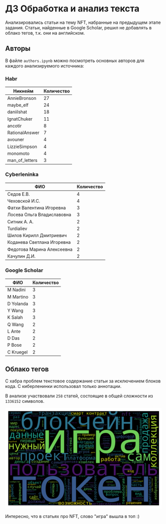 # ДЗ Обработка и анализ текста

Анализировались статьи на тему NFT, набранные на предыдущем этапе задания. Статьи, найденные в Google Scholar, решил не добавлять в облако тегов, т.к. они на английском.

## Авторы

В файле `authors.ipynb` можно посмотреть основных авторов для каждого анализируемого источника:

### Habr

| Никнейм        | Количество |
|----------------|------------|
| AnnieBronson   | 27         |
| maybe_elf      | 24         |
| daniilshat     | 18         |
| IgnatChuker    | 11         |
| ancotir        | 8          |
| RationalAnswer | 7          |
| avouner        | 4          |
| LizzieSimpson  | 4          |
| monomoto       | 4          |
| man_of_letters | 3          |

### Cyberleninka

| ФИО | Количество |
|----------------|------------|
| Седов Е.В. | 4 |
| Чеховской И.С. | 4 |
| Фатхи Валентина Игоревна | 3 |
| Лосева Ольга Владиславовна | 3 |
| Ситник А. А. | 2 |
| Turdialiev | 2 |
| Шилов Кирилл Дмитриевич | 2 |
| Коданева Светлана Игоревна | 2 |
| Федотова Марина Алексеевна | 2 |
| Качулин Д.И. | 2 |

### Google Scholar

| ФИО | Количество |
|----------------|------------|
| M Nadini | 3 |
| M Martino | 3 |
| D Yolanda | 3 |
| Y Wang | 3 |
| K Salah | 3 |
| Q Wang | 2 |
| L Ante | 2 |
| D Das | 2 |
| P Bose | 2 |
| C Kruegel | 2 |

## Облако тегов

С хабра проблем текстовое содержание статьи за исключением блоков кода. С киберленинки использовал только аннотации.

В анализе участвовали `258` статей, состоящие в общей сложности из `1336152` символов.

![Облако тегов](output.png)

Интересно, что в статьях про NFT, слово "игра" вышла в топ :)
